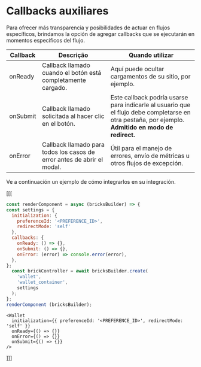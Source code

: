 # Callbacks auxiliares

Para ofrecer más transparencia y posibilidades de actuar en flujos específicos, brindamos la opción de agregar callbacks que se ejecutarán en momentos específicos del flujo.

| Callback | Descrição | Quando utilizar |
| --- |--- | --- | 
| onReady | Callback llamado cuando el botón está completamente cargado. | Aquí puede ocultar cargamentos de su sitio, por ejemplo. |
| onSubmit | Callback llamado solicitada al hacer clic en el botón. | Este callback podría usarse para indicarle al usuario que el flujo debe completarse en otra pestaña, por ejemplo. **Admitido en modo de redirect.** |
| onError | Callback llamado para todos los casos de error antes de abrir el modal. | Útil para el manejo de errores, envío de métricas u otros flujos de excepción.  |

Ve a continuación un ejemplo de cómo integrarlos en su integración.

[[[
```Javascript
const renderComponent = async (bricksBuilder) => {
const settings = {
  initialization: {
    preferenceId: '<PREFERENCE_ID>',
    redirectMode: 'self'
  },
  callbacks: {
    onReady: () => {},
    onSubmit: () => {},
    onError: (error) => console.error(error),
  },
};
  const brickController = await bricksBuilder.create(
    'wallet',
    'wallet_container',
    settings
  );
};
renderComponent (bricksBuilder);
```
```react-jsx
<Wallet
  initialization={{ preferenceId: '<PREFERENCE_ID>', redirectMode: 'self' }}
  onReady={() => {}}
  onError={() => {}}
  onSubmit={() => {}}
/>
```
]]]